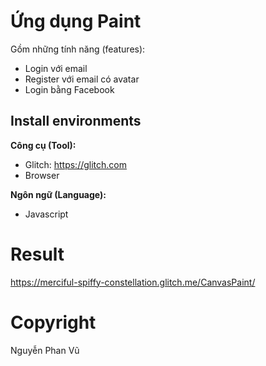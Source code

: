 # Ứng dụng Paint
Gồm những tính năng (features): <br>

* Login với email
* Register với email có avatar
* Login bằng Facebook

## Install environments
**Công cụ (Tool):**<br>
* Glitch: https://glitch.com 
* Browser

**Ngôn ngữ (Language):**
* Javascript

# Result
https://merciful-spiffy-constellation.glitch.me/CanvasPaint/

# Copyright
Nguyễn Phan Vũ